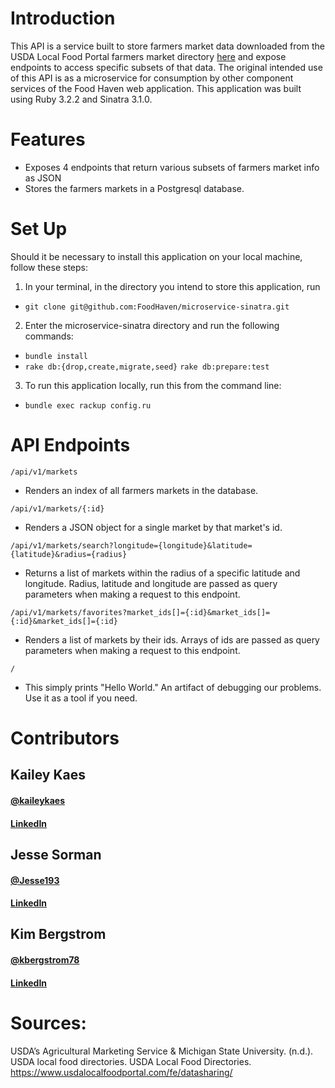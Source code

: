 # Introduction
This API is a service built to store farmers market data downloaded from the USDA Local Food Portal farmers market directory [here](https://www.usdalocalfoodportal.com/fe/datasharing/) and expose endpoints to access specific subsets of that data. The original intended use of this API is as a microservice for consumption by other component services of the Food Haven web application. This application was built using Ruby 3.2.2 and Sinatra 3.1.0.

# Features
* Exposes 4 endpoints that return various subsets of farmers market info as JSON
* Stores the farmers markets in a Postgresql database. 

# Set Up
Should it be necessary to install this application on your local machine, follow these steps: 
1. In your terminal, in the directory you intend to store this application, run 
 - ```git clone git@github.com:FoodHaven/microservice-sinatra.git```
2. Enter the microservice-sinatra directory and run the following commands: 
 - ```bundle install```
 - ```rake db:{drop,create,migrate,seed}```
   ```rake db:prepare:test```
3. To run this application locally, run this from the command line: 
 - ```bundle exec rackup config.ru```

# API Endpoints
`/api/v1/markets`
- Renders an index of all farmers markets in the database.

`/api/v1/markets/{:id}`
- Renders a JSON object for a single market by that market's id.

`/api/v1/markets/search?longitude={longitude}&latitude={latitude}&radius={radius}`
- Returns a list of markets within the radius of a specific latitude and longitude. Radius, latitude and longitude are passed as query parameters when making a request to this endpoint.

`/api/v1/markets/favorites?market_ids[]={:id}&market_ids[]={:id}&market_ids[]={:id}`
- Renders a list of markets by their ids. Arrays of ids are passed as query parameters when making a request to this endpoint. 

`/`
- This simply prints "Hello World." An artifact of debugging our problems. Use it as a tool if you need.

# Contributors
## Kailey Kaes
#### [@kaileykaes](https://github.com/kaileykaes) 
#### [LinkedIn](https://www.linkedin.com/in/kaileykaes/)

## Jesse Sorman
#### [@Jesse193](https://github.com/Jesse193) 
#### [LinkedIn](https://www.linkedin.com/in/jesse-sorman/)

## Kim Bergstrom
#### [@kbergstrom78](https://github.com/kbergstrom78)
#### [LinkedIn](https://www.linkedin.com/in/kimberley-bergstrom/)

# Sources: 
USDA’s Agricultural Marketing Service &amp; Michigan State University. (n.d.). USDA local food directories. USDA Local Food Directories. https://www.usdalocalfoodportal.com/fe/datasharing/ 